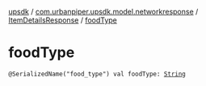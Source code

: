 [upsdk](../../index.md) / [com.urbanpiper.upsdk.model.networkresponse](../index.md) / [ItemDetailsResponse](index.md) / [foodType](./food-type.md)

# foodType

`@SerializedName("food_type") val foodType: `[`String`](https://kotlinlang.org/api/latest/jvm/stdlib/kotlin/-string/index.html)